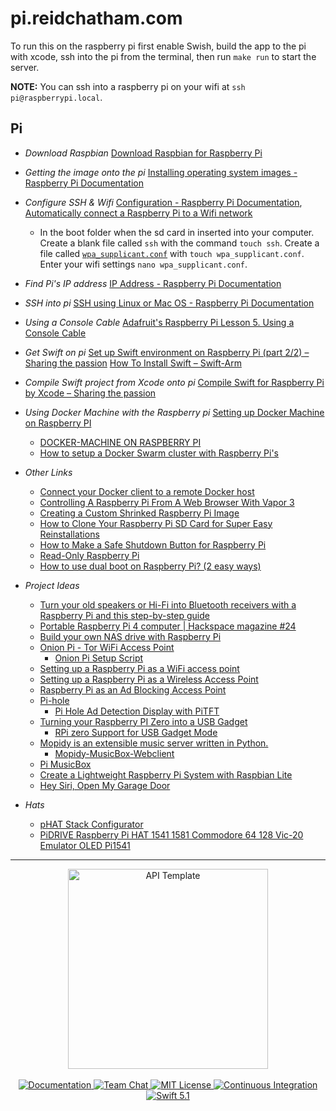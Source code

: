 # pi.reidchatham.com

To run this on the raspberry pi first enable Swish, build the app to the pi with xcode, ssh into the pi from the terminal, then run `make run` to start the server.

**NOTE:** You can ssh into a raspberry pi on your wifi at `ssh pi@raspberrypi.local`.

## Pi
- _Download Raspbian_
[Download Raspbian for Raspberry Pi](https://www.raspberrypi.org/downloads/raspbian/)

- _Getting the image onto the pi_
[Installing operating system images - Raspberry Pi Documentation](https://www.raspberrypi.org/documentation/installation/installing-images/README.md)

- _Configure SSH & Wifi_
[Configuration - Raspberry Pi Documentation](https://www.raspberrypi.org/documentation/configuration/), [Automatically connect a Raspberry Pi to a Wifi network](https://weworkweplay.com/play/automatically-connect-a-raspberry-pi-to-a-wifi-network/)

  * In the boot folder when the sd card in inserted into your computer. Create a blank file called `ssh` with the command `touch ssh`. Create a file called [`wpa_supplicant.conf`](https://github.com/rchatham/pi.reidchatham.com/blob/master/wpa_supplicant.conf) with `touch wpa_supplicant.conf`. Enter your wifi settings `nano wpa_supplicant.conf`.

- _Find Pi's IP address_
[IP Address - Raspberry Pi Documentation](https://www.raspberrypi.org/documentation/remote-access/ip-address.md)

- _SSH into pi_
[SSH using Linux or Mac OS - Raspberry Pi Documentation](https://www.raspberrypi.org/documentation/remote-access/ssh/unix.md)

- _Using a Console Cable_
[Adafruit's Raspberry Pi Lesson 5. Using a Console Cable](https://learn.adafruit.com/adafruits-raspberry-pi-lesson-5-using-a-console-cable/overview)

- _Get Swift on pi_
[Set up Swift environment on Raspberry Pi (part 2/2) – Sharing the passion](https://swiftreviewer.com/2018/12/21/swift-programming-on-raspberry-pi-part-2-3/)
[How To Install Swift – Swift-Arm](https://swift-arm.com/install-swift/)

- _Compile Swift project from Xcode onto pi_
[Compile Swift for Raspberry Pi by Xcode – Sharing the passion](https://swiftreviewer.com/2018/12/25/compile-swift-for-raspberry-pi-by-xcode/)

- _Using Docker Machine with the Raspberry pi_
[Setting up Docker Machine on Raspberry PI](https://gist.github.com/calebbrewer/c41cab61216d8845b59fcc51f36343a7)
    * [DOCKER-MACHINE ON RASPBERRY PI](https://www.carothers.io/blog/docker-machine-on-raspberry-pi.html)
    * [How to setup a Docker Swarm cluster with Raspberry Pi's](https://blog.hypriot.com/post/how-to-setup-rpi-docker-swarm/)

- _Other Links_
    * [Connect your Docker client to a remote Docker host](https://www.kevinkuszyk.com/2016/11/28/connect-your-docker-client-to-a-remote-docker-host/)
    * [Controlling A Raspberry Pi From A Web Browser With Vapor 3](https://www.woolseyworkshop.com/2018/12/21/controlling-a-raspberry-pi-from-a-web-browser-with-vapor-3/)
    * [Creating a Custom Shrinked Raspberry Pi Image](https://www.instructables.com/id/Creating-a-Custom-Shrinked-Raspberry-Pi-Image/)
    * [How to Clone Your Raspberry Pi SD Card for Super Easy Reinstallations](https://lifehacker.com/how-to-clone-your-raspberry-pi-sd-card-for-super-easy-r-1261113524)
    * [How to Make a Safe Shutdown Button for Raspberry Pi](https://core-electronics.com.au/tutorials/how-to-make-a-safe-shutdown-button-for-raspberry-pi.html)
    * [Read-Only Raspberry Pi](https://learn.adafruit.com/read-only-raspberry-pi)
    * [How to use dual boot on Raspberry Pi? (2 easy ways)](https://raspberrytips.com/raspberry-pi-dual-boot/)

- _Project Ideas_
    * [Turn your old speakers or Hi-Fi into Bluetooth receivers with a Raspberry Pi and this step-by-step guide](https://www.balena.io/blog/turn-your-old-speakers-or-hi-fi-into-bluetooth-receivers-using-only-a-raspberry-pi/?utm_source=efp&utm_medium=etcher&utm_campaign=balena-sound&utm_content=v4)
    * [Portable Raspberry Pi 4 computer | Hackspace magazine #24](https://www.raspberrypi.org/blog/)
    * [Build your own NAS drive with Raspberry Pi](https://www.popsci.com/build-raspberry-pi-NAS-drive/)
    * [Onion Pi - Tor WiFi Access Point](https://learn.adafruit.com/onion-pi)
    	* [Onion Pi Setup Script](https://raw.githubusercontent.com/breadtk/onion_pi/master/setup.sh)
    * [Setting up a Raspberry Pi as a WiFi access point](https://learn.adafruit.com/setting-up-a-raspberry-pi-as-a-wifi-access-point/install-software)
    * [Setting up a Raspberry Pi as a Wireless Access Point](https://www.raspberrypi.org/documentation/configuration/wireless/access-point.md)
    * [Raspberry Pi as an Ad Blocking Access Point](https://learn.adafruit.com/raspberry-pi-as-an-ad-blocking-access-point/overview)
    * [Pi-hole](https://pi-hole.net)
    	* [Pi Hole Ad Detection Display with PiTFT](https://learn.adafruit.com/pi-hole-ad-pitft-tft-detection-display)
    * [Turning your Raspberry PI Zero into a USB Gadget](https://learn.adafruit.com/turning-your-raspberry-pi-zero-into-a-usb-gadget/overview)
    	* [RPi zero Support for USB Gadget Mode](https://github.com/raspberrypi/linux/issues/1212)
    * [Mopidy is an extensible music server written in Python.](https://mopidy.com)
    	* [Mopidy-MusicBox-Webclient](https://github.com/pimusicbox/mopidy-musicbox-webclient)
    * [Pi MusicBox](https://www.pimusicbox.com)
    * [Create a Lightweight Raspberry Pi System with Raspbian Lite](https://thisdavej.com/create-a-lightweight-raspberry-pi-system-with-raspbian-lite/)
    * [Hey Siri, Open My Garage Door](https://pfandrade.me/blog/hey-siri-open-my-garage-door/)

- _Hats_
    * [pHAT Stack Configurator](https://pinout.xyz/phatstack)
    * [PiDRIVE Raspberry Pi HAT 1541 1581 Commodore 64 128 Vic-20 Emulator OLED Pi1541](https://commodore4ever.net/products/pidrive-raspberry-pi-hat-1541-1581-commodore-64-128-vic-20-emulator-oled-pi1541)


---

<p align="center">
    <img src="https://user-images.githubusercontent.com/1342803/36623515-7293b4ec-18d3-11e8-85ab-4e2f8fb38fbd.png" width="320" alt="API Template">
    <br>
    <br>
    <a href="http://docs.vapor.codes/3.0/">
        <img src="http://img.shields.io/badge/read_the-docs-2196f3.svg" alt="Documentation">
    </a>
    <a href="https://discord.gg/vapor">
        <img src="https://img.shields.io/discord/431917998102675485.svg" alt="Team Chat">
    </a>
    <a href="LICENSE">
        <img src="http://img.shields.io/badge/license-MIT-brightgreen.svg" alt="MIT License">
    </a>
    <a href="https://circleci.com/gh/vapor/api-template">
        <img src="https://circleci.com/gh/vapor/api-template.svg?style=shield" alt="Continuous Integration">
    </a>
    <a href="https://swift.org">
        <img src="http://img.shields.io/badge/swift-5.1-brightgreen.svg" alt="Swift 5.1">
    </a>
</p>
